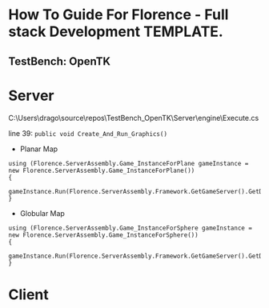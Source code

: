 # How To Guide For Florence - Full stack Development TEMPLATE.

## TestBench: OpenTK

# Server

C:\Users\drago\source\repos\TestBench_OpenTK\Server\engine\Execute.cs

line 39: ````public void Create_And_Run_Graphics()````

 - Planar Map
````
using (Florence.ServerAssembly.Game_InstanceForPlane gameInstance = new Florence.ServerAssembly.Game_InstanceForPlane())
{
    gameInstance.Run(Florence.ServerAssembly.Framework.GetGameServer().GetData().GetSettings().Get_refreshRate());
}
````

 - Globular Map
````
using (Florence.ServerAssembly.Game_InstanceForSphere gameInstance = new Florence.ServerAssembly.Game_InstanceForSphere())
{
    gameInstance.Run(Florence.ServerAssembly.Framework.GetGameServer().GetData().GetSettings().Get_refreshRate());
}
````

# Client


